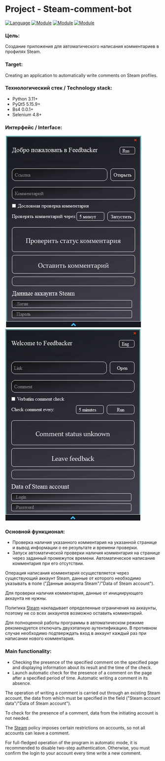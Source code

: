 # Project - Steam-comment-bot

[![Language](https://img.shields.io/badge/language-Python3.11-blue.svg?style=flat)](https://www.python.org)
[![Module](https://img.shields.io/badge/module-Pyqt5-brightgreen.svg?style=flat)](https://www.qt.io/qt-for-python)
[![Module](https://img.shields.io/badge/module-Bs4-brightgreen.svg?style=flat)](https://pypi.org/project/beautifulsoup4/)
[![Module](https://img.shields.io/badge/module-Selenium-brightgreen.svg?style=flat)](https://pypi.org/project/selenium/)

### Цель:

Создание приложения для автоматического написания комментариев в профилях Steam.

### Target:

Creating an application to automatically write comments on Steam profiles.

### Технологический стек / Technology stack:

- Python 3.11+
- PyQt5 5.15.9+
- Bs4 0.0.1+
- Selenium 4.8+

### Интерфейс / Interface:

<img src="screenshots/interface.png">
<img src="screenshots/interfaceENG.png">

### Основной функционал:

- Проверка наличия указанного комментария на указанной странице и вывод информации о ее результате и времени проверки.
- Запуск автоматической проверки наличия комментария на странице через заданный промежуток времени. Автоматическое
  написание комментария при его отсутствии.

Операция написания комментария осуществляется через существующий аккаунт Steam, данные от которого необходимо указывать
в поле ("Данные аккаунта Steam"/"Data of Steam account").

Для проверки наличия комментария, данные от инициирующего аккаунта не нужны.

Политика [Steam](https://store.steampowered.com/privacy_agreement/) накладывает определенные ограничения на аккаунты, поэтому не со всех аккаунтов возможно оставить комментарий.

Для полноценной работы программы в автоматическом режиме рекомендуется отключать двухэтапную аутентификацию.
В противном случае необходимо подтверждать вход в аккаунт каждый раз при написании нового комментария.


### Main functionality:

- Checking the presence of the specified comment on the specified page and displaying information about its result and the time of the check.
- Launch automatic check for the presence of a comment on the page after a specified period of time. Automatic writing a comment in its absence.

The operation of writing a comment is carried out through an existing Steam account, the data from which must be specified in the field ("Steam account data"/"Data of Steam account").

To check for the presence of a comment, data from the initiating account is not needed.

The [Steam](https://store.steampowered.com/privacy_agreement/) policy imposes certain restrictions on accounts, so not all accounts can leave a comment.

For full-fledged operation of the program in automatic mode, it is recommended to disable two-step authentication.
Otherwise, you must confirm the login to your account every time write a new comment.